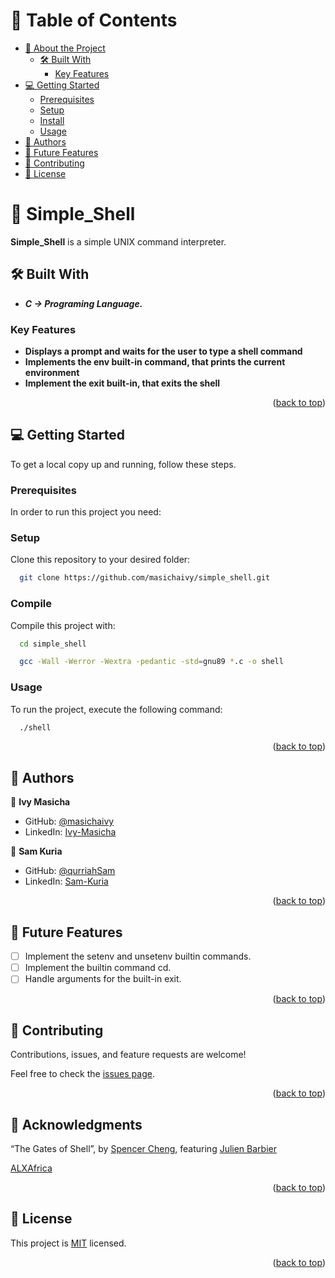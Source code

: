 <a name="readme-top"></a>

# 📗 Table of Contents

- [📖 About the Project](#about-project)
  - [🛠 Built With](#built-with)
    - [Key Features](#key-features)
- [💻 Getting Started](#getting-started)
  - [Prerequisites](#prerequisites)
  - [Setup](#setup)
  - [Install](#install)
  - [Usage](#usage)
- [👥 Authors](#authors)
- [🔭 Future Features](#future-features)
- [🤝 Contributing](#contributing)
- [📝 License](#license)

# 📖 Simple_Shell <a name="about-project"></a>

**Simple_Shell** is a simple UNIX command interpreter.

## 🛠 Built With <a name="built-with"></a>

- **_C -> Programing Language._**

### Key Features <a name="key-features"></a>

- **Displays a prompt and waits for the user to type a shell command**
- **Implements the env built-in command, that prints the current environment**
- **Implement the exit built-in, that exits the shell**

<p align="right">(<a href="#readme-top">back to top</a>)</p>

## 💻 Getting Started <a name="getting-started"></a>

To get a local copy up and running, follow these steps.

### Prerequisites

In order to run this project you need:

<!--
Example command:

```sh
 gem install rails
```
 -->

### Setup

Clone this repository to your desired folder:

```sh
  git clone https://github.com/masichaivy/simple_shell.git
```

### Compile

Compile this project with:

```sh
  cd simple_shell

  gcc -Wall -Werror -Wextra -pedantic -std=gnu89 *.c -o shell
```

### Usage

To run the project, execute the following command:

```sh
  ./shell
```

<p align="right">(<a href="#readme-top">back to top</a>)</p>

## 👥 Authors <a name="authors"></a>

👤 **Ivy Masicha**

- GitHub: [@masichaivy](https://github.com/masichaivy)
- LinkedIn: [Ivy-Masicha](https://www.linkedin.com/in/ivy-masicha/)

👤 **Sam Kuria**

- GitHub: [@qurriahSam](https://github.com/qurriahSam)
- LinkedIn: [Sam-Kuria](https://www.linkedin.com/in/sam-kuria/)

<p align="right">(<a href="#readme-top">back to top</a>)</p>

<!-- FUTURE FEATURES -->

## 🔭 Future Features <a name="future-features"></a>

- [ ] Implement the setenv and unsetenv builtin commands.
- [ ] Implement the builtin command cd.
- [ ] Handle arguments for the built-in exit.

<p align="right">(<a href="#readme-top">back to top</a>)</p>

<!-- CONTRIBUTING -->

## 🤝 Contributing <a name="contributing"></a>

Contributions, issues, and feature requests are welcome!

Feel free to check the [issues page](../../issues/).

<p align="right">(<a href="#readme-top">back to top</a>)</p>

## 🙏 Acknowledgments <a name="acknowledgements"></a>

“The Gates of Shell”, by [Spencer Cheng](https://twitter.com/spencerhcheng/status/855104635069054977), featuring [Julien Barbier](https://twitter.com/julienbarbier42)

[ALXAfrica](https://www.alxafrica.com)

<p align="right">(<a href="#readme-top">back to top</a>)</p>

<!-- LICENSE -->

## 📝 License <a name="license"></a>

This project is [MIT](./LICENSE) licensed.

<p align="right">(<a href="#readme-top">back to top</a>)</p>
